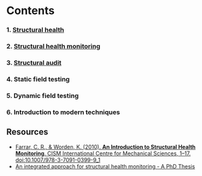 # Contents

### 1. [Structural health](Structural_health.md)
### 2. [Structural health monitoring](Structural_health_monitoring.md)
### 3. [Structural audit](Structural_audit.md)
### 4. Static field testing
### 5. Dynamic field testing
### 6. Introduction to modern techniques

## Resources
- [Farrar, C. R., & Worden, K. (2010). **An Introduction to Structural Health Monitoring**. CISM International Centre for Mechanical Sciences, 1–17. doi:10.1007/978-3-7091-0399-9_1](Resources/Introduction_to_SHM.pdf)
- [An integrated approach for structural health monitoring - A PhD Thesis](https://web.iitd.ac.in/~sbhalla/thesispdf/ramashanker.pdf)

